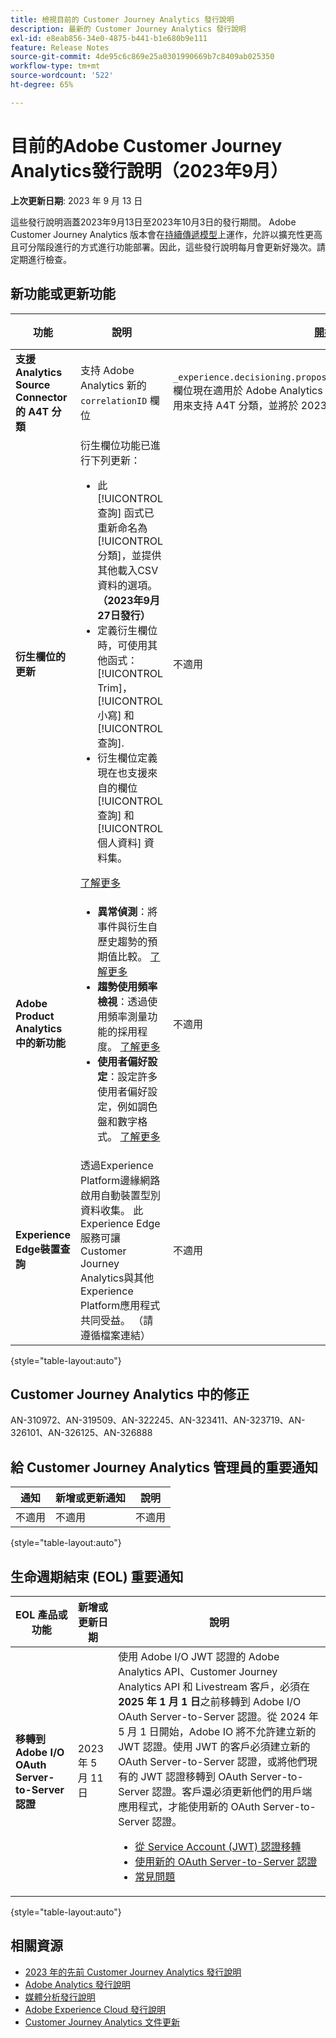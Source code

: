 ```yaml
---
title: 檢視目前的 Customer Journey Analytics 發行說明
description: 最新的 Customer Journey Analytics 發行說明
exl-id: e8eab856-34e0-4875-b441-b1e680b9e111
feature: Release Notes
source-git-commit: 4de95c6c869e25a0301990669b7c8409ab025350
workflow-type: tm+mt
source-wordcount: '522'
ht-degree: 65%

---
```


# 目前的Adobe Customer Journey Analytics發行說明（2023年9月）

**上次更新日期**: 2023 年 9 月 13 日

這些發行說明涵蓋2023年9月13日至2023年10月3日的發行期間。 Adobe Customer Journey Analytics 版本會在[持續傳遞模型](releases.md)上運作，允許以擴充性更高且可分階段進行的方式進行功能部署。因此，這些發行說明每月會更新好幾次。請定期進行檢查。

## 新功能或更新功能

| 功能 | 說明 | [開始推出](releases.md) | [全面發佈](releases.md) |
| ----------- | ---------- | ------- | ---- |
| **支援 Analytics Source Connector 的 A4T 分類** | 支持 Adobe Analytics 新的 `correlationID` 欄位 | `_experience.decisioning.propositions.scopeDetails.correlationID` 欄位現在適用於 Adob&#x200B;&#x200B;e Analytics 來源連接器的結構描述中。此欄位是用來支持 A4T 分類，並將於 2023 年 9 月開始填入。 | | 不適用 | 2023 年 9 月 12 日 |
| **衍生欄位的更新** | 衍生欄位功能已進行下列更新：<ul><li>此 [!UICONTROL 查詢] 函式已重新命名為 [!UICONTROL 分類]，並提供其他載入CSV資料的選項。 **（2023年9月27日發行）**</li><li>定義衍生欄位時，可使用其他函式： [!UICONTROL Trim]， [!UICONTROL 小寫] 和 [!UICONTROL 查詢].</li><li>衍生欄位定義現在也支援來自的欄位 [!UICONTROL 查詢] 和 [!UICONTROL 個人資料] 資料集。</li></ul>[了解更多](/help/data-views/derived-fields/derived-fields.md) | 不適用 | 2023 年 9 月 13 日 |
| **Adobe Product Analytics中的新功能** | <ul><li>**異常偵測**：將事件與衍生自歷史趨勢的預期值比較。 [了解更多](https://experienceleague.adobe.com/docs/analytics-platform/using/guided-analysis/trends/usage.html)</li><li>**趨勢使用頻率檢視**：透過使用頻率測量功能的採用程度。 [了解更多](https://experienceleague.adobe.com/docs/analytics-platform/using/guided-analysis/trends/frequency.html)</li><li>**使用者偏好設定**：設定許多使用者偏好設定，例如調色盤和數字格式。 [了解更多](https://experienceleague.adobe.com/docs/analytics-platform/using/cja-workspace/user-preferences.html)</li></ul> | 不適用 | 2023 年 9 月 18 日 |
| **Experience Edge裝置查詢** | 透過Experience Platform邊緣網路啟用自動裝置型別資料收集。 此Experience Edge服務可讓Customer Journey Analytics與其他Experience Platform應用程式共同受益。 （請遵循檔案連結） | 不適用 | 2023 年 9 月 27 日 |

{style="table-layout:auto"}

## Customer Journey Analytics 中的修正

AN-310972、AN-319509、AN-322245、AN-323411、AN-323719、AN-326101、AN-326125、AN-326888


## 給 Customer Journey Analytics 管理員的重要通知

| 通知 | 新增或更新通知 | 說明 |
| --- | --- | --- |
| 不適用 | 不適用 | 不適用 |

{style="table-layout:auto"}

## 生命週期結束 (EOL) 重要通知

| EOL 產品或功能 | 新增或更新日期 | 說明 |
| --- | --- | --- |
| **移轉到 Adobe I/O OAuth Server-to-Server 認證** | 2023 年 5 月 11 日 | 使用 Adobe I/O JWT 認證的 Adobe Analytics API、Customer Journey Analytics API 和 Livestream 客戶，必須在 **2025 年 1 月 1 日**&#x200B;之前移轉到 Adobe I/O OAuth Server-to-Server 認證。從 2024 年 5 月 1 日開始，Adobe IO 將不允許建立新的 JWT 認證。使用 JWT 的客戶必須建立新的 OAuth Server-to-Server 認證，或將他們現有的 JWT 認證移轉到 OAuth Server-to-Server 認證。客戶還必須更新他們的用戶端應用程式，才能使用新的 OAuth Server-to-Server 認證。 <ul><li>[從 Service Account (JWT) 認證移轉](https://developer.adobe.com/developer-console/docs/guides/authentication/ServerToServerAuthentication/migration/)</li><li>[使用新的 OAuth Server-to-Server 認證](https://developer.adobe.com/developer-console/docs/guides/authentication/ServerToServerAuthentication/implementation/)</li><li>[常見問題](https://developer.adobe.com/developer-console/docs/guides/authentication/ServerToServerAuthentication/faqs/)</li></ul> |

{style="table-layout:auto"}


## 相關資源

* [2023 年的先前 Customer Journey Analytics 發行說明](/help/release-notes/2023.md)
* [Adobe Analytics 發行說明](https://experienceleague.adobe.com/docs/analytics/release-notes/latest.html?lang=zh-Hant)
* [媒體分析發行說明](https://experienceleague.adobe.com/docs/media-analytics/using/additional-resources/release-notes.html?lang=zh-Hant)
* [Adobe Experience Cloud 發行說明](https://experienceleague.adobe.com/docs/release-notes/experience-cloud/current.html?lang=zh-Hant)
* [Customer Journey Analytics 文件更新](/help/release-notes/doc-changes.md)
